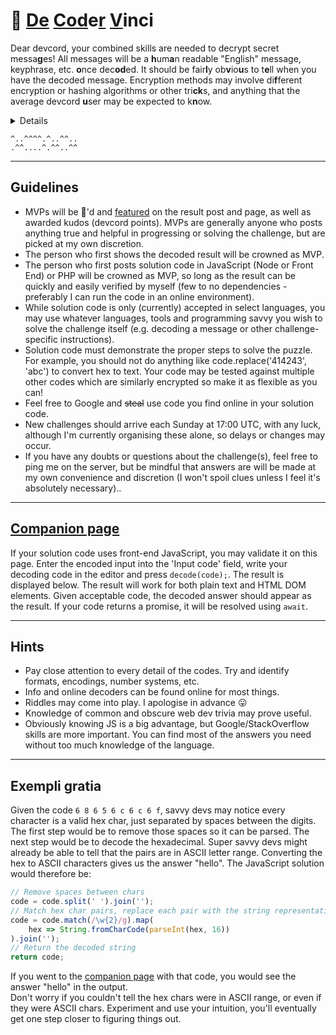 # 📜   **<u>De</u>  <u>Cod</u>e<u>r</u>  <u>V</u>inci**  

Dear devcord, your combined skills are needed to decrypt secret messa**g**es! All messages will be a **h**um**a**n readable "English" message, keyphrase, etc. **o**nce dec**od**ed. It should be fair**l**y ob**v**io**u**s to t**e**ll when you have the decoded message. Encryption methods may involve di**f**ferent encryption or hashing algorithms or other tri**ck**s, and anything that the average devcord **u**ser may be expected to k**n**ow.

<details>🔍 Clues will be given, but may also need to be cracked. The method required to crack a clue may also be a clue. 🐱‍👤</details>

`^..^^^^.^..^^..`  
`.^^....^.^^..^^`

** **
## Guidelines
  * MVPs will be 👑'd and [featured](challenge1.md) on the result post and page, as well as awarded kudos (devcord points). MVPs are generally anyone who posts anything true and helpful in progressing or solving the challenge, but are picked at my own discretion.
  * The person who first shows the decoded result will be crowned as MVP.
  * The person who first posts solution code in JavaScript (Node or Front End) or PHP will be crowned as MVP, so long as the result can be quickly and easily verified by myself (few to no dependencies - preferably I can run the code in an online environment).
  * While solution code is only (currently) accepted in select languages, you may use whatever languages, tools and programming savvy you wish to solve the challenge itself (e.g. decoding a message or other challenge-specific instructions).
  * Solution code must demonstrate the proper steps to solve the puzzle. For example, you should not do anything like code.replace('414243', 'abc') to convert hex to text. Your code may be tested against multiple other codes which are similarly encrypted so make it as flexible as you can!
  * Feel free to Google and ~~steal~~ use code you find online in your solution code.
  * New challenges should arrive each Sunday at 17:00 UTC, with any luck, although I'm currently organising these alone, so delays or changes may occur.
  * If you have any doubts or questions about the challenge(s), feel free to ping me on the server, but be mindful that answers are will be made at my own convenience and discretion (I won't spoil clues unless I feel it's absolutely necessary)..

** **
## [__Companion page__](/decodervinci/)  
  If your solution code uses front-end JavaScript, you may validate it on this page. Enter the encoded input into the 'Input code' field, write your decoding code in the editor and press `decode(code);`. The result is displayed below. The result will work for both plain text and HTML DOM elements. Given acceptable code, the decoded answer should appear as the result. If your code returns a promise, it will be resolved using `await`.

** **
## Hints
  * Pay close attention to every detail of the codes. Try and identify formats, encodings, number systems, etc.
  * Info and online decoders can be found online for most things.
  * Riddles may come into play. I apologise in advance :stuck_out_tongue: 
  * Knowledge of common and obscure web dev trivia may prove useful.
  * Obviously knowing JS is a big advantage, but Google/StackOverflow skills are more important. You can find most of the answers you need without too much knowledge of the language.

** **
## Exempli gratia
  Given the code `6 8 6 5 6 c 6 c 6 f`, savvy devs may notice every character is a valid hex char, just separated by spaces between the digits. The first step would be to remove those spaces so it can be parsed. The next step would be to decode the hexadecimal. Super savvy devs might already be able to tell that the pairs are in ASCII letter range. Converting the hex to ASCII characters gives us the answer "hello". The JavaScript solution would therefore be:
```js
// Remove spaces between chars
code = code.split(' ').join('');
// Match hex char pairs, replace each pair with the string representation
code = code.match(/\w{2}/g).map(
    hex => String.fromCharCode(parseInt(hex, 16))
).join('');
// Return the decoded string
return code;
```
If you went to the [companion page](https://deji69.github.io/decodervinci/) with that code, you would see the answer "hello" in the output.  
Don't worry if you couldn't tell the hex chars were in ASCII range, or even if they were ASCII chars. Experiment and use your intuition, you'll eventually get one step closer to figuring things out.
